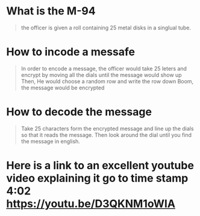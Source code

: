 # What is the M-94
> the officer is given a roll containing 25 metal disks in a singlual tube.
# How to incode a messafe
> In order to encode a message, the officer would take 25 leters and encrypt by moving all the dials until the message would show up
> Then, He would choose a random row and write the row down
> Boom, the message would be encrypted
# How to decode the message
>Take 25 characters form the encrypted message and line up the dials so that it reads the message.
>Then look around the dial until you find the message in english.
# Here is a link to an excellent youtube video explaining it go to time stamp 4:02 https://youtu.be/D3QKNM1oWIA
